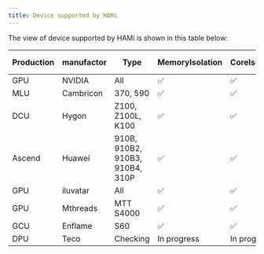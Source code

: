 ```yaml
---
title: Device supported by HAMi
---
```


The view of device supported by HAMi is shown in this table below:

| Production  | manufactor | Type        |MemoryIsolation | CoreIsolation | MultiCard support |
|-------------|------------|-------------|-----------|---------------|-------------------|
| GPU         | NVIDIA     | All         | ✅              | ✅            | ✅                |
| MLU         | Cambricon  | 370, 590    | ✅              | ✅            | ❌                |
| DCU         | Hygon      | Z100, Z100L, K100 | ✅              | ✅            | ❌                |
| Ascend      | Huawei     | 910B, 910B2, 910B3, 910B4, 310P  | ✅              | ✅            | ❌                |
| GPU         | iluvatar   | All         | ✅              | ✅            | ❌                |
| GPU         | Mthreads   | MTT S4000   | ✅              | ✅            | ❌                |
| GCU         | Enflame    | S60         | ✅              | ✅            | ❌                |
| DPU         | Teco       | Checking    | In progress     | In progress   | ❌                |
